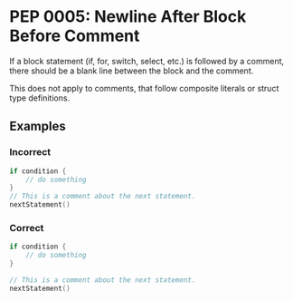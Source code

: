 # PEP 0005: Newline After Block Before Comment

If a block statement (if, for, switch, select, etc.) is followed by a comment,
there should be a blank line between the block and the comment.

This does not apply to comments, that follow composite literals or struct type definitions.

## Examples

### Incorrect

```go
if condition {
    // do something
}
// This is a comment about the next statement.
nextStatement()
```

### Correct

```go
if condition {
    // do something
}

// This is a comment about the next statement.
nextStatement()
```
